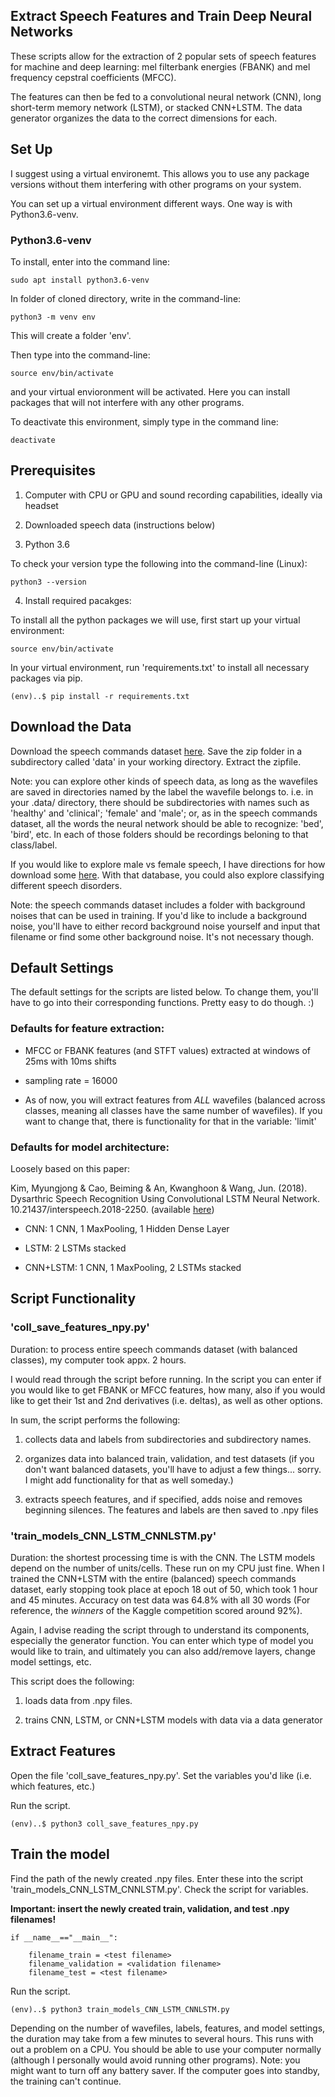 
## Extract Speech Features and Train Deep Neural Networks

These scripts allow for the extraction of 2 popular sets of speech features for machine and deep learning: mel filterbank energies (FBANK) and mel frequency cepstral coefficients (MFCC). 

The features can then be fed to a convolutional neural network (CNN), long short-term memory network (LSTM), or stacked CNN+LSTM. The data generator organizes the data to the correct dimensions for each. 


## Set Up

I suggest using a virtual environemt. This allows you to use any package versions without them interfering with other programs on your system. 

You can set up a virtual environment different ways. One way is with Python3.6-venv.

### Python3.6-venv

To install, enter into the command line:

```
sudo apt install python3.6-venv
```

In folder of cloned directory, write in the command-line:

```
python3 -m venv env
```

This will create a folder 'env'.

Then type into the command-line:

```
source env/bin/activate
```

and your virtual envioronment will be activated. Here you can install packages that will not interfere with any other programs.

To deactivate this environment, simply type in the command line:

```
deactivate
```
 
## Prerequisites

1) Computer with CPU or GPU and sound recording capabilities, ideally via headset

2) Downloaded speech data (instructions below)

3) Python 3.6

To check your version type the following into the command-line (Linux):

```
python3 --version
```

4) Install required pacakges:

To install all the python packages we will use, first start up your virtual environment:

```
source env/bin/activate
```
 
In your virtual environment, run 'requirements.txt' to install all necessary packages via pip.

```
(env)..$ pip install -r requirements.txt
```

## Download the Data

Download the speech commands dataset <a href="download.tensorflow.org/data/speech_commands_v0.01.tar.gz">here</a>. Save the zip folder in a subdirectory called 'data' in your working directory. Extract the zipfile.

Note: you can explore other kinds of speech data, as long as the wavefiles are saved in directories named by the label the wavefile belongs to. i.e. in your .data/ directory, there should be subdirectories with names such as 'healthy' and 'clinical'; 'female' and 'male'; or, as in the speech commands dataset, all the words the neural network should be able to recognize: 'bed', 'bird', etc. In each of those folders should be recordings beloning to that class/label.

If you would like to explore male vs female speech, I have directions for how download some <a href="https://a-n-rose.github.io/2019/01/31/small-female-male-speech-data.html">here</a>. With that database, you could also explore classifying different speech disorders.

Note: the speech commands dataset includes a folder with background noises that can be used in training. If you'd like to include a background noise, you'll have to either record background noise yourself and input that filename or find some other background noise. It's not necessary though.

## Default Settings

The default settings for the scripts are listed below. To change them, you'll have to go into their corresponding functions. Pretty easy to do though. :)

### Defaults for feature extraction:

* MFCC or FBANK features (and STFT values) extracted at windows of 25ms with 10ms shifts

* sampling rate = 16000

* As of now, you will extract features from *ALL* wavefiles (balanced across classes, meaning all classes have the same number of wavefiles). If you want to change that, there is functionality for that in the variable: 'limit'

### Defaults for model architecture:

Loosely based on this paper: 

Kim, Myungjong & Cao, Beiming & An, Kwanghoon & Wang, Jun. (2018). Dysarthric Speech Recognition Using Convolutional LSTM Neural Network. 10.21437/interspeech.2018-2250. (available <a href="https://www.researchgate.net/publication/327350843_Dysarthric_Speech_Recognition_Using_Convolutional_LSTM_Neural_Network/related">here</a>)

* CNN: 1 CNN, 1 MaxPooling, 1 Hidden Dense Layer

* LSTM: 2 LSTMs stacked

* CNN+LSTM: 1 CNN, 1 MaxPooling, 2 LSTMs stacked


## Script Functionality

### 'coll_save_features_npy.py'

Duration: to process entire speech commands dataset (with balanced classes), my computer took appx. 2 hours.

I would read through the script before running. In the script you can enter if you would like to get FBANK or MFCC features, how many, also if you would like to get their 1st and 2nd derivatives (i.e. deltas), as well as other options.

In sum, the script performs the following:

1) collects data and labels from subdirectories and subdirectory names.

2) organizes data into balanced train, validation, and test datasets (if you don't want balanced datasets, you'll have to adjust a few things... sorry. I might add functionality for that as well someday.)

3) extracts speech features, and if specified, adds noise and removes beginning silences. The features and labels are then saved to .npy files

### 'train_models_CNN_LSTM_CNNLSTM.py'

Duration: the shortest processing time is with the CNN. The LSTM models depend on the number of units/cells. These run on my CPU just fine. When I trained the CNN+LSTM with the entire (balanced) speech commands dataset, early stopping took place at epoch 18 out of 50, which took 1 hour and 45 minutes. Accuracy on test data was 64.8% with all 30 words (For reference, the *winners* of the Kaggle competition scored around 92%).

Again, I advise reading the script through to understand its components, especially the generator function. You can enter which type of model you would like to train, and ultimately you can also add/remove layers, change model settings, etc. 

This script does the following: 

1) loads data from .npy files.

2) trains CNN, LSTM, or CNN+LSTM models with data via a data generator

## Extract Features

Open the file 'coll_save_features_npy.py'. Set the variables you'd like (i.e. which features, etc.)

Run the script.

```
(env)..$ python3 coll_save_features_npy.py
```

## Train the model

Find the path of the newly created .npy files. Enter these into the script 'train_models_CNN_LSTM_CNNLSTM.py'. Check the script for variables. 

**Important: insert the newly created train, validation, and test .npy filenames!**

```
if __name__=="__main__":

    filename_train = <test filename>
    filename_validation = <validation filename>
    filename_test = <test filename>
```

Run the script.

```
(env)..$ python3 train_models_CNN_LSTM_CNNLSTM.py
```

Depending on the number of wavefiles, labels, features, and model settings, the duration may take from a few minutes to several hours. This runs with out a problem on a CPU. You should be able to use your computer normally (although I personally would avoid running other programs). Note: you might want to turn off any battery saver. If the computer goes into standby, the training can't continue.
